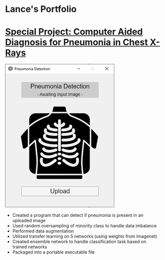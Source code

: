 # Lance's Portfolio

# [Special Project: Computer Aided Diagnosis for Pneumonia in Chest X-Rays](https://github.com/LeafyGlance/Pneumonia_Detection)

![Pneumonia Detection UI Image](/images/Pneumonia%20Detection%20UI.png)

* Created a program that can detect if pneumonia is present in an uploaded image
* Used random oversampling of minority class to handle data imbalance
* Performed data augmentation
* Utilized transfer learning on 5 networks (using weights from Imagenet)
* Created ensemble network to handle classification task based on trained networks
* Packaged into a portable executable file

